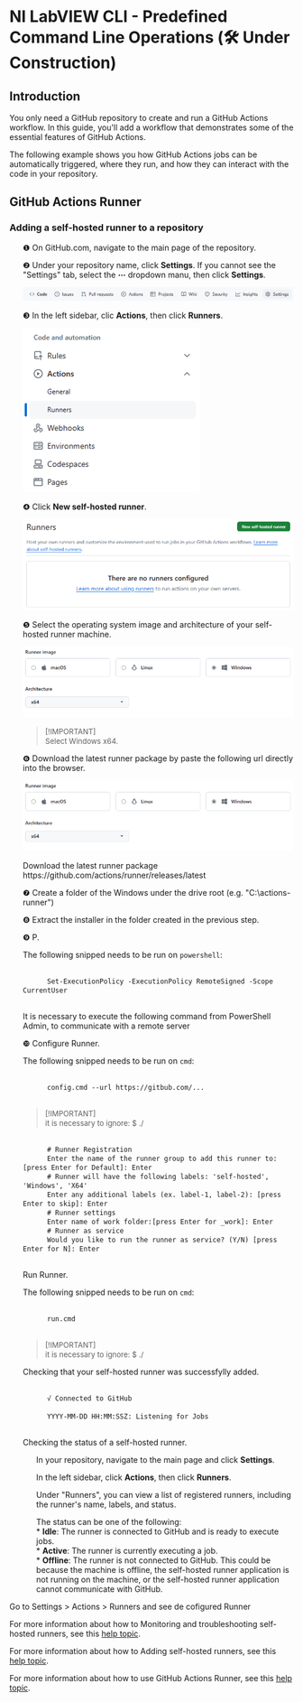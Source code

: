 <h1>NI LabVIEW CLI - Predefined Command Line Operations (🛠️ Under Construction)</h1>

<h2>Introduction</h2>

<p>You only need a GitHub repository to create and run a GitHub Actions workflow. In this guide, you'll add a workflow that demonstrates some of the essential features of GitHub Actions.</p>

<p>The following example shows you how GitHub Actions jobs can be automatically triggered, where they run, and how they can interact with the code in your repository.</p>

<h2>GitHub Actions Runner</h2>

<h3>Adding a self-hosted runner to a repository</h3>

  <ul style="list-style-type:none;">
    <!--1.--><li><p>&#x2776 On GitHub.com, navigate to the main page of the repository.</p></li>
    <!--2.--><li><p>&#x2777 Under your repository name, click <strong>Settings</strong>. If you cannot see the "Settings" tab, select the <strong>&#x22EF</strong> dropdown manu, then click <strong>Settings</strong>.</p></li>
      <p align="center">
        <img src="./images/repository-settings.png">
      </p>
    <!--3.--><li><p>&#x2778 In the left sidebar, clic <strong>Actions</strong>, then click <strong>Runners</strong>.</p></li>
      <p align="left">
        <img src="./images/actions-runners.png">
      </p>
    <!--4.--><li><p>&#x2779 Click <strong>New self-hosted runner</strong>.</p></li>
      <p align="center">
        <img src="./images/new-selfhosted-runner.png">
      </p>
    <!--5.--><li><p>&#x277A Select the operating system image and architecture of your self-hosted runner machine.</p></li>
      <p align="center">
        <img src="./images/runner-image.png">
      </p>
      <p></p>
      <blockquote>
        <p><font size="-1">[!IMPORTANT]<br>Select Windows x64.</font></p>
      </blockquote>
      <p></p>
    <!--6.--><li><p>&#x277B Download the latest runner package by paste the following url directly into the browser.</p></li>
      <p align="center">
        <img src="./images/runner-image.png">
      </p>
      <p>
        Download the latest runner package
        https://github.com/actions/runner/releases/latest
      </p>
    <!--7.--><li><p>&#x277C Create a folder of the Windows under the drive root (e.g. "C:\actions-runner")</p></li>
    <!--8.--><li><p>&#x277D Extract the installer in the folder created in the previous step.</p></li>
    <!--9.--><li><p>&#x277E P.</p></li>
      <p></p>
      <p>The following snipped needs to be run on <code>powershell</code>:</p>
      <p></p>
      <pre><code class="language-powershell">
      Set-ExecutionPolicy -ExecutionPolicy RemoteSigned -Scope CurrentUser
      </code></pre>
      <p>
      It is necessary to execute the following command from PowerShell Admin, to communicate with a remote server
      </p>
    <!--10.--><li><p>&#x277F Configure Runner.</p></li>
      <p></p>
      <p>The following snipped needs to be run on <code>cmd</code>:</p>
      <pre><code class="language-cmd">
      config.cmd --url https://gitbub.com/...
      </code></pre>
      <p></p>
      <blockquote>
      <p><font size="-1">[!IMPORTANT]<br>it is necessary to ignore: $ ./</font></p>
      </blockquote>
      <pre><code class="language-cmd">
      <span class="hljs-comment"># Runner Registration</span>
      Enter the name of the runner group to add this runner to: [press Enter for Default]: Enter
      <span class="hljs-comment"># Runner will have the following labels: 'self-hosted', 'Windows', 'X64'</span>
      Enter any additional labels (ex. label-1, label-2): [press Enter to skip]: Enter
      <span class="hljs-comment"># Runner settings</span>
      Enter name of work folder:[press Enter for _work]: Enter
      <span class="hljs-comment"># Runner as service</span>
      Would you like to run the runner as service? (Y/N) [press Enter for N]: Enter
      </code></pre>
      <p></p>
    <!--11.--><li><p>Run Runner.</p></li>
      <p></p>
      <p>The following snipped needs to be run on <code>cmd</code>:</p>
      <pre><code class="language-cmd">
      run.cmd
      </code></pre>
      <p></p>
      <blockquote>
      <p><font size="-1">[!IMPORTANT]<br>it is necessary to ignore: $ ./</font></p>
      </blockquote>
      <p></p>
    <!--12.--><li><p>Checking that your self-hosted runner was successfylly added.</p></li>
      <p></p>
      <pre><code class="language-cmd">
      √ Connected to GitHub<br>
      YYYY-MM-DD HH:MM:SSZ: Listening for Jobs
      </code></pre>
      <p></p>
    <!--13.--><li><p>Checking the status of a self-hosted runner.</p></li>
      <ul style="list-style-type:none;">
        <!--13.1.--><li><p>In your repository, navigate to the main page and click <strong>Settings</strong>.</p></li>
        <!--13.2.--><li><p>In the left sidebar, click <strong>Actions</strong>, then click <strong>Runners</strong>.</p></li>
        <!--13.3.--><li><p>Under "Runners", you can view a list of registered runners, including the runner's name, labels, and status.</p></li>
          <p>
          The status can be one of the following:</br>
          * <strong>Idle</strong>: The runner is connected to GitHub and is ready to execute jobs.</br>
          * <strong>Active</strong>: The runner is currently executing a job.</br>
          * <strong>Offline</strong>: The runner is not connected to GitHub. This could be because the machine is offline, the self-hosted runner application is not running on the machine, or the self-hosted runner application cannot communicate with GitHub.</br>
          </p>
      </ul>
    </li>                        
  </ul>



Go to Settings > Actions > Runners and see de cofigured Runner 

<p>For more information about how to Monitoring and troubleshooting self-hosted runners, see this <a href="https://docs.github.com/en/actions/hosting-your-own-runners/managing-self-hosted-runners/monitoring-and-troubleshooting-self-hosted-runners" title="Monitoring and troubleshooting self-hosted runners">help topic</a>.</p>

<p>For more information about how to Adding self-hosted runners, see this <a href="https://docs.github.com/en/actions/hosting-your-own-runners/managing-self-hosted-runners/adding-self-hosted-runners" title="Adding self-hosted runners">help topic</a>.</p>

<p>For more information about how to use GitHub Actions Runner, see this <a href="https://github.com/actions/runner" title="GitHub Actions Runner">help topic</a>.</p>

